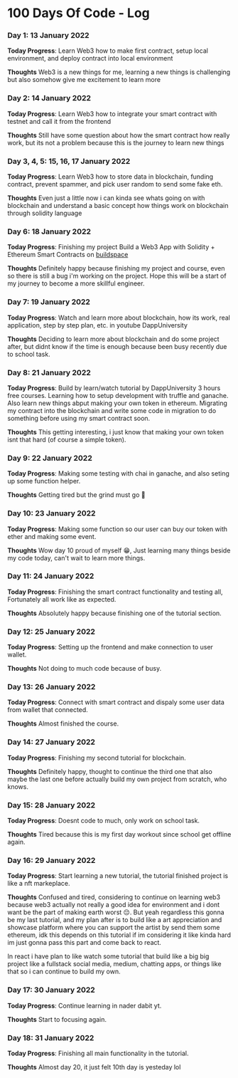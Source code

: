 # 100 Days Of Code - Log

<!-- ### Day 0: February 30, 2016 (Example 1)
##### (delete me or comment me out)

**Today's Progress**: Fixed CSS, worked on canvas functionality for the app.

**Thoughts:** I really struggled with CSS, but, overall, I feel like I am slowly getting better at it. Canvas is still new for me, but I managed to figure out some basic functionality.

**Link to work:** [Calculator App](http://www.example.com)

### Day 0: February 30, 2016 (Example 2)
##### (delete me or comment me out)

**Today's Progress**: Fixed CSS, worked on canvas functionality for the app.

**Thoughts**: I really struggled with CSS, but, overall, I feel like I am slowly getting better at it. Canvas is still new for me, but I managed to figure out some basic functionality.

**Link(s) to work**: [Calculator App](http://www.example.com)


### Day 1: June 27, Monday

**Today's Progress**: I've gone through many exercises on FreeCodeCamp.

**Thoughts** I've recently started coding, and it's a great feeling when I finally solve an algorithm challenge after a lot of attempts and hours spent.

**Link(s) to work**
1. [Find the Longest Word in a String](https://www.freecodecamp.com/challenges/find-the-longest-word-in-a-string)
2. [Title Case a Sentence](https://www.freecodecamp.com/challenges/title-case-a-sentence) -->

### Day 1: 13 January 2022

**Today Progress**: Learn Web3 how to make first contract, setup local environment, and deploy contract into local environment

**Thoughts** Web3 is a new things for me, learning a new things is challenging but also somehow give me excitement to learn more 


### Day 2: 14 January 2022

**Today Progress**: Learn Web3 how to integrate your smart contract with testnet and call it from the frontend

**Thoughts** Still have some question about how the smart contract how really work, but its not a problem because this is the journey to learn new things


### Day 3, 4, 5: 15, 16, 17 January 2022

**Today Progress**: Learn Web3 how to store data in blockchain, funding contract, prevent spammer, and pick user random to send some fake eth.

**Thoughts** Even just a little now i can kinda see whats going on with blockchain and understand a basic concept how things work on blockchain through solidity language


### Day 6: 18 January 2022

**Today Progress**: Finishing my project Build a Web3 App with Solidity + Ethereum Smart Contracts on [buildspace](https://buildspace.so/)

**Thoughts** Definitely happy because finishing my project and course, even so there is still a bug i'm working on the project. Hope this will be a start of my journey to become a more skillful engineer.


### Day 7: 19 January 2022

**Today Progress**: Watch and learn more about blockchain, how its work, real application, step by step plan, etc. in youtube DappUniversity

**Thoughts** Deciding to learn more about blockchain and do some project after, but didnt know if the time is enough because been busy recently due to school task.


### Day 8: 21 January 2022

**Today Progress**: Build by learn/watch tutorial by DappUniversity 3 hours free courses. Learning how to setup development with truffle and ganache. Also learn new things abput making your own token in ethereum. Migrating my contract into the blockchain and write some code in migration to do something before using my smart contract soon.

**Thoughts** This getting interesting, i just know that making your own token isnt that hard (of course a simple token).



### Day 9: 22 January 2022

**Today Progress**: Making some testing with chai in ganache, and also seting up some function helper.

**Thoughts** Getting tired but the grind must go 💪


### Day 10: 23 January 2022

**Today Progress**: Making some function so our user can buy our token with ether and making some event.

**Thoughts** Wow day 10 proud of myself 😁, Just learning many things beside my code today, can't wait to learn more things.



### Day 11: 24 January 2022

**Today Progress**: Finishing the smart contract functionality and testing all, Fortunately all work like as expected.

**Thoughts** Absolutely happy because finishing one of the tutorial section.



### Day 12: 25 January 2022

**Today Progress**: Setting up the frontend and make connection to user wallet.

**Thoughts** Not doing to much code because of busy.



### Day 13: 26 January 2022

**Today Progress**: Connect with smart contract and dispaly some user data from wallet that connected.

**Thoughts** Almost finished the course.



### Day 14: 27 January 2022

**Today Progress**: Finishing my second tutorial for blockchain.

**Thoughts** Definitely happy, thought to continue the third one that also maybe the last one before actually build my own project from scratch, who knows.


### Day 15: 28 January 2022

**Today Progress**: Doesnt code to much, only work on school task.

**Thoughts** Tired because this is my first day workout since school get offline again.



### Day 16: 29 January 2022

**Today Progress**: Start learning a new tutorial, the tutorial finished project is like a nft markeplace.

**Thoughts** Confused and tired, considering to continue on learning web3 because web3 actually not really a good idea for environment and i dont want be the part of making earth worst 😔. But yeah regardless this gonna be my last tutorial, and my plan after is to build like a art appreciation and showcase platform where you can support the artist by send them some ethereum, idk this depends on this tutorial if im considering it like kinda hard im just gonna pass this part and come back to react.

In react i have plan to like watch some tutorial that build like a big big project like a fullstack social media, medium, chatting apps, or things like that so i can continue to build my own.



### Day 17: 30 January 2022

**Today Progress**: Continue learning in nader dabit yt.

**Thoughts** Start to focusing again.


### Day 18: 31 January 2022

**Today Progress**: Finishing all main functionality in the tutorial.

**Thoughts** Almost day 20, it just felt 10th day is yesteday lol
